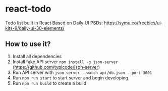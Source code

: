 # react-todo

Todo list built in React
Based on Daily UI PSDs: https://symu.co/freebies/ui-kits-9/daily-ui-30-elements/

## How to use it?

1. Install all dependencies
2. Install fake API server `npm install -g json-server` (https://github.com/typicode/json-server)
3. Run API server with `json-server --watch api/db.json --port 3001`
4. Run `npm run start` to start server and begin developing
5. Run `npm run build` to create a build